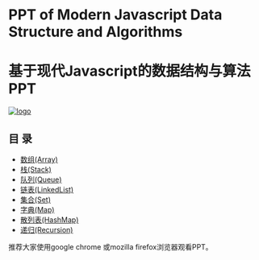 # PPT of Modern Javascript Data Structure and Algorithms
# 基于现代Javascript的数据结构与算法PPT

[![logo](http://algorithm.jscoding.net/img/logo.svg)](http://algorithm.jscoding.net)

## 目 录

- [数组(Array)](http://algorithm.jscoding.net/array.html)
- [栈(Stack)](http://algorithm.jscoding.net/stack.html)
- [队列(Queue)](http://algorithm.jscoding.net/queue.html)
- [链表(LinkedList)](http://algorithm.jscoding.net/linkdedlist.html)
- [集合(Set)](http://algorithm.jscoding.net/set.html)
- [字典(Map)](http://algorithm.jscoding.net/map.html)
- [散列表(HashMap)](http://algorithm.jscoding.net/hashmap.html)
- [递归(Recursion)](http://algorithm.jscoding.net/recursion.html)

推荐大家使用google chrome 或mozilla firefox浏览器观看PPT。
